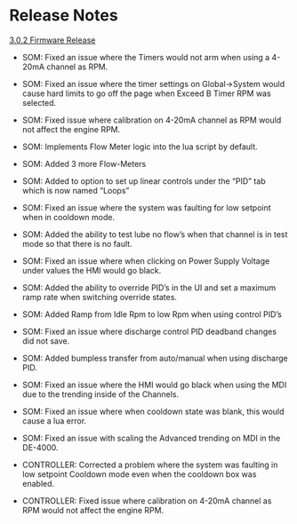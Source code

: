 # Release Notes #

[3.0.2 Firmware Release](https://github.com/Altronic-LLC/Altronic-Public-Files/blob/main/DE4000_Firmware_Releases/Final/3.0.2.zip)

- SOM: Fixed an issue where the Timers would not arm when using a 4-20mA channel as RPM.

- SOM: Fixed an issue where the timer settings on Global->System would cause hard limits to go off the page when Exceed B Timer RPM was selected.

- SOM: Fixed issue where calibration on 4-20mA channel as RPM would not affect the engine RPM.

- SOM: Implements Flow Meter logic into the lua script by default.

- SOM: Added 3 more Flow-Meters

- SOM: Added to option to set up linear controls under the “PID” tab which is now named “Loops”

- SOM: Fixed an issue where the system was faulting for low setpoint when in cooldown mode.

- SOM: Added the ability to test lube no flow’s when that channel is in test mode so that there is no fault.

- SOM: Fixed an issue where when clicking on Power Supply Voltage under values the HMI would go black.

- SOM: Added the ability to override PID’s in the UI and set a maximum ramp rate when switching override states.

- SOM: Added Ramp from Idle Rpm to low Rpm when using control PID’s

- SOM: Fixed an issue where discharge control PID deadband changes did not save.

- SOM: Added bumpless transfer from auto/manual when using discharge PID.

- SOM: Fixed an issue where the HMI would go black when using the MDI due to the trending inside of the Channels.

- SOM: Fixed an issue where when cooldown state was blank, this would cause a lua error.

- SOM: Fixed an issue with scaling the Advanced trending on MDI in the DE-4000.

- CONTROLLER: Corrected a problem where the system was faulting in low setpoint Cooldown mode even when the cooldown box was enabled.

- CONTROLLER: Fixed issue where calibration on 4-20mA channel as RPM would not affect the engine RPM.

